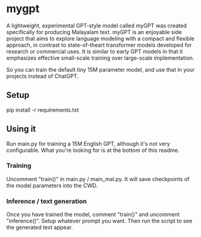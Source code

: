 # mygpt

A lightweight, experimental GPT-style model called myGPT was created specifically for
producing Malayalam text. myGPT is an enjoyable side project that aims to explore
language modeling with a compact and flexible approach, in contrast to state-of-theart transformer models developed for research or commercial uses. It is similar to
early GPT models in that it emphasizes effective small-scale training over large-scale
implementation.

So you can train the default tiny 15M parameter model, and use that in your projects instead of ChatGPT.

## Setup

pip install -r requirements.txt

## Using it

Run main.py for training a 15M English GPT, although it's not very configurable. What you're looking for is at the bottom of this readme.

### Training

Uncomment "train()" in main.py / main_mal.py. It will save checkpoints of the model parameters into the CWD.

### Inference / text generation

Once you have trained the model, comment "train()" and uncomment "inference()". Setup whatever prompt you want. Then run the script to see the generated text appear.
